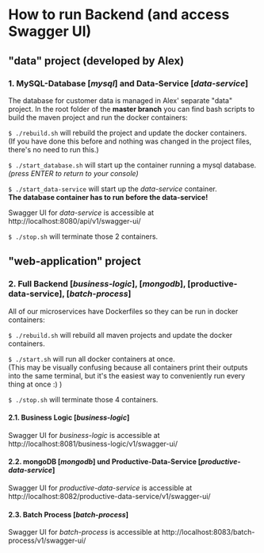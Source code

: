 # How to run Backend (and access Swagger UI)
## "data" project (developed by Alex)
### 1.  MySQL-Database [_mysql_] and Data-Service [_data-service_]
The database for customer data is managed in Alex' separate "data" project.
In the root folder of the **master branch** you can find bash scripts to build the maven project and run the docker containers:

`$ ./rebuild.sh` will rebuild the project and update the docker containers.\
(If you have done this before and nothing was changed in the project files, there's no need to run this.)

`$ ./start_database.sh` will start up the container running a mysql database.\
_(press ENTER to return to your console)_

`$ ./start_data-service` will start up the _data-service_ container.\
**The database container has to run before the data-service!**

Swagger UI for _data-service_ is accessible at http://localhost:8080/api/v1/swagger-ui/

`$ ./stop.sh` will terminate those 2 containers.
## "web-application" project
### 2. Full Backend [_business-logic_], [_mongodb_], [productive-data-service], [_batch-process_]
All of our microservices have Dockerfiles so they can be run in docker containers:

`$ ./rebuild.sh` will rebuild all maven projects and update the docker containers.

`$ ./start.sh` will run all docker containers at once.\
(This may be visually confusing because all containers print their outputs into the same terminal, but it's the easiest way to conveniently run every thing at once :) )

`$ ./stop.sh` will terminate those 4 containers.
#### 2.1. Business Logic [_business-logic_]
Swagger UI for _business-logic_ is accessible at http://localhost:8081/business-logic/v1/swagger-ui/
#### 2.2. mongoDB [_mongodb_] und Productive-Data-Service [_productive-data-service_]
Swagger UI for _productive-data-service_ is accessible at http://localhost:8082/productive-data-service/v1/swagger-ui/
#### 2.3. Batch Process [_batch-process_]
Swagger UI for _batch-process_ is accessible at http://localhost:8083/batch-process/v1/swagger-ui/
